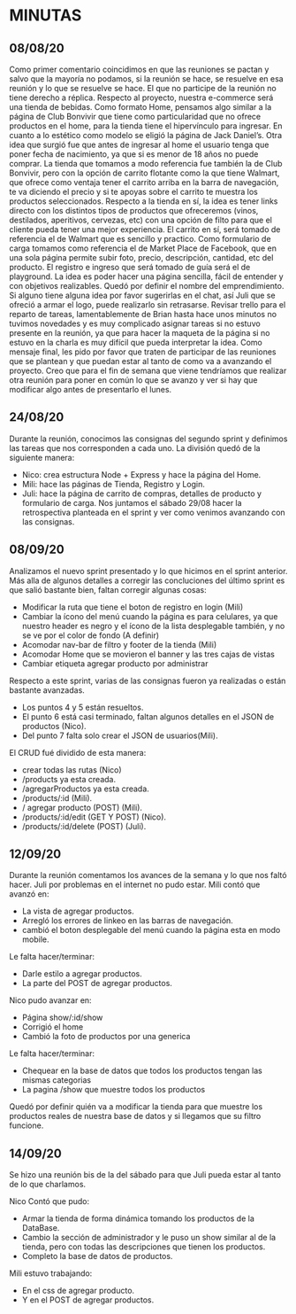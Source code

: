 # MINUTAS

## 08/08/20

Como primer comentario coincidimos en que las reuniones se pactan y salvo que la mayoría no podamos, si la reunión se hace, se resuelve en esa reunión y lo que se resuelve se hace. El que no participe de la reunión no tiene derecho a réplica.
Respecto al proyecto, nuestra e-commerce será una tienda de bebidas.
Como formato Home, pensamos algo similar a la página de Club Bonvivir que tiene como particularidad que no ofrece productos en el home, para la tienda tiene el hipervínculo para ingresar. En cuanto a lo estético como modelo se eligió la página de Jack Daniel’s. Otra idea que surgió fue que antes de ingresar al home el usuario tenga que poner fecha de nacimiento, ya que si es menor de 18 años no puede comprar.
La tienda que tomamos a modo referencia fue también la de Club Bonvivir, pero con la opción de carrito flotante como la que tiene Walmart, que ofrece como ventaja tener el carrito arriba en la barra de navegación, te va diciendo el precio y si te apoyas sobre el carrito te muestra los productos seleccionados. Respecto a la tienda en sí, la idea es tener links directo con los distintos tipos de productos que ofreceremos (vinos, destilados, aperitivos, cervezas, etc) con una opción de filto para que el cliente pueda tener una mejor experiencia.
El carrito en sí, será tomado de referencia el de Walmart que es sencillo y practico.
Como formulario de carga tomamos como referencia el de Market Place de Facebook, que en una sola página permite subir foto, precio, descripción, cantidad, etc del producto.
El registro e ingreso que será tomado de guía será el de playground.
La idea es poder hacer una página sencilla, fácil de entender y con objetivos realizables.
Quedó por definir el nombre del emprendimiento. Si alguno tiene alguna idea por favor sugerirlas en el chat, así Juli que se ofreció a armar el logo, puede realizarlo sin retrasarse.
Revisar trello para el reparto de tareas, lamentablemente de Brian hasta hace unos minutos no tuvimos novedades y es muy complicado asignar tareas si no estuvo presente en la reunión, ya que para hacer la maqueta de la página si no estuvo en la charla es muy difícil que pueda interpretar la idea.
Como mensaje final, les pido por favor que traten de participar de las reuniones que se plantean y que puedan estar al tanto de como va a avanzando el proyecto.
Creo que para el fin de semana que viene tendríamos que realizar otra reunión para poner en común lo que se avanzo y ver si hay que modificar algo antes de presentarlo el lunes.


## 24/08/20

Durante la reunión, conocimos las consignas del segundo sprint y definimos las tareas que nos corresponden a cada uno.
	La división quedó de la siguiente manera:
+	Nico: crea estructura Node + Express y hace la página del Home.
+	Mili: hace las páginas de Tienda, Registro y Login.
+	Juli: hace la página de carrito de compras, detalles de producto y formulario de carga.
Nos juntamos el sábado 29/08 hacer la retrospectiva planteada en el sprint y ver como venimos avanzando con las consignas.

## 08/09/20

Analizamos el nuevo sprint presentado y lo que hicimos en el sprint anterior.
Más alla de algunos detalles a corregir las concluciones del último sprint es que salió bastante bien, faltan corregir algunas cosas:
+ Modificar la ruta que tiene el boton de registro en login (Mili)
+ Cambiar la ícono del menú cuando la página es para celulares, ya que nuestro header es negro y el ícono de la lista desplegable también, y no se ve por el color de fondo (A definir)
+ Acomodar nav-bar de filtro y footer de la tienda (Mili)
+ Acomodar Home que se movieron el banner y las tres cajas de vistas
+ Cambiar etiqueta agregar producto por administrar

Respecto a este sprint, varias de las consignas fueron ya realizadas o están bastante avanzadas.
+ Los puntos 4 y 5 están resueltos.
+ El punto 6 está casi terminado, faltan algunos detalles en el JSON de productos (Nico).
+ Del punto 7 falta solo crear el JSON de usuarios(Mili).

El CRUD fué dividido de esta manera:
+ crear todas las rutas (Nico)
+ /products ya esta creada.
+ /agregarProductos ya esta creada.
+ /products/:id (Mili).
+ / agregar producto (POST) (Mili).
+  /products/:id/edit (GET Y POST) (Nico).
+  /products/:id/delete (POST) (Juli).

## 12/09/20

Durante la reunión comentamos los avances de la semana y lo que nos faltó hacer. Juli por problemas en el internet no pudo estar.
Mili contó que avanzó en:
+ La vista de agregar productos.
+ Arregló los errores de linkeo en las barras de navegación.
+ cambió el boton desplegable del menú cuando la página esta en modo mobile.

Le falta hacer/terminar:
+ Darle estilo a agregar productos.
+ La parte del POST de agregar productos.

Nico pudo avanzar en:
+ Página show/:id/show
+ Corrigió el home
+ Cambió la foto de productos por una generica

Le falta hacer/terminar:
+ Chequear en la base de datos que todos los productos tengan las mismas categorias
+ La pagina /show que muestre todos los productos

Quedó por definir quién va a modificar la tienda para que muestre los productos reales de nuestra base de datos y si llegamos que su filtro funcione.

## 14/09/20

Se hizo una reunión bis de la del sábado para que Juli pueda estar al tanto de lo que charlamos.

Nico Contó que pudo:
+ Armar la tienda de forma dinámica tomando los productos de la DataBase.
+ Cambio la sección de administrador y le puso un show similar al de la tienda, pero con todas las descripciones que tienen los productos.
+ Completo la base de datos de productos.

Mili estuvo trabajando:
+ En el css de agregar producto.
+ Y en el POST de agregar productos.